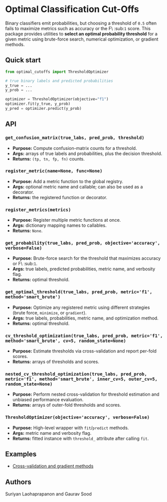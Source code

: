 # Optimal Classification Cut-Offs

Binary classifiers emit probabilities, but choosing a threshold of ``0.5`` often
fails to maximize metrics such as accuracy or the F\ :sub:`1` score. This
package provides utilities to **select an optimal probability threshold** for a
given metric using brute-force search, numerical optimization, or gradient
methods.

## Quick start

```python
from optimal_cutoffs import ThresholdOptimizer

# true binary labels and predicted probabilities
y_true = ...
y_prob = ...

optimizer = ThresholdOptimizer(objective="f1")
optimizer.fit(y_true, y_prob)
y_pred = optimizer.predict(y_prob)
```

## API

### `get_confusion_matrix(true_labs, pred_prob, threshold)`
- **Purpose:** Compute confusion-matrix counts for a threshold.
- **Args:** arrays of true labels and probabilities, plus the decision threshold.
- **Returns:** `(tp, tn, fp, fn)` counts.

### `register_metric(name=None, func=None)`
- **Purpose:** Add a metric function to the global registry.
- **Args:** optional metric name and callable; can also be used as a decorator.
- **Returns:** the registered function or decorator.

### `register_metrics(metrics)`
- **Purpose:** Register multiple metric functions at once.
- **Args:** dictionary mapping names to callables.
- **Returns:** `None`.

### `get_probability(true_labs, pred_prob, objective='accuracy', verbose=False)`
- **Purpose:** Brute-force search for the threshold that maximizes accuracy or F\ :sub:`1`.
- **Args:** true labels, predicted probabilities, metric name, and verbosity flag.
- **Returns:** optimal threshold.

### `get_optimal_threshold(true_labs, pred_prob, metric='f1', method='smart_brute')`
- **Purpose:** Optimize any registered metric using different strategies
  (brute force, ``minimize``, or ``gradient``).
- **Args:** true labels, probabilities, metric name, and optimization method.
- **Returns:** optimal threshold.

### `cv_threshold_optimization(true_labs, pred_prob, metric='f1', method='smart_brute', cv=5, random_state=None)`
- **Purpose:** Estimate thresholds via cross-validation and report per-fold scores.
- **Returns:** arrays of thresholds and scores.

### `nested_cv_threshold_optimization(true_labs, pred_prob, metric='f1', method='smart_brute', inner_cv=5, outer_cv=5, random_state=None)`
- **Purpose:** Perform nested cross-validation for threshold estimation and
  unbiased performance evaluation.
- **Returns:** arrays of outer-fold thresholds and scores.

### `ThresholdOptimizer(objective='accuracy', verbose=False)`
- **Purpose:** High-level wrapper with ``fit``/``predict`` methods.
- **Args:** metric name and verbosity flag.
- **Returns:** fitted instance with ``threshold_`` attribute after calling ``fit``.

## Examples

- [Cross-validation and gradient methods](examples/comscore.ipynb)

## Authors

Suriyan Laohaprapanon and Gaurav Sood
